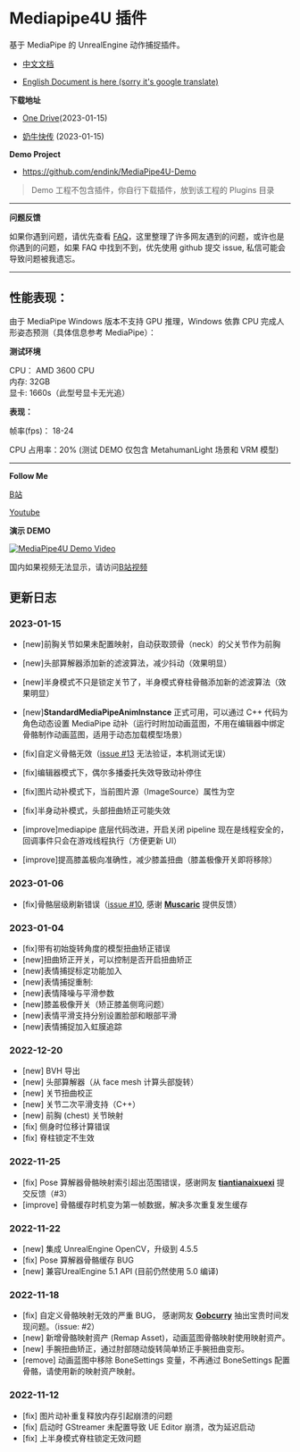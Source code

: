 # Mediapipe4U 插件

基于 MediaPipe 的 UnrealEngine 动作捕捉插件。 

- [中文文档](https://opensource.labijie.com/Mediapipe4u-plugin/)   

- [English Document is here (sorry it's google translate)](https://opensource-labijie-com.translate.goog/Mediapipe4u-plugin/?_x_tr_sch=http&_x_tr_sl=zh-CN&_x_tr_tl=en&_x_tr_hl=zh-CN&_x_tr_pto=wapp)


**下载地址**   

- [One Drive](https://1drv.ms/u/s!AkmROUeQfSBjzX5-8uLo7lj1nYUs?e=DY88QW)(2023-01-15)

- [奶牛快传](https://cowtransfer.com/s/18d585edadcb48) (2023-01-15)


**Demo Project**   
- https://github.com/endink/MediaPipe4U-Demo  

> Demo 工程不包含插件，你自行下载插件，放到该工程的 Plugins 目录


---   

**问题反馈**   

如果你遇到问题，请优先查看 [FAQ](./faq)，这里整理了许多网友遇到的问题，或许也是你遇到的问题，如果 FAQ 中找到不到，优先使用 github 提交 issue, 私信可能会导致问题被我遗忘。

---
## 性能表现：

由于 MediaPipe Windows 版本不支持 GPU 推理，Windows 依靠 CPU 完成人形姿态预测（具体信息参考 MediaPipe）：

**测试环境**

CPU： AMD 3600 CPU   
内存: 32GB   
显卡: 1660s（此型号显卡无光追）   


**表现：** 

帧率(fps)： 18-24  

CPU 占用率：20% (测试 DEMO 仅包含 MetahumanLight 场景和 VRM 模型)  

---


**Follow Me**

[B站](https://space.bilibili.com/481665211)   

[Youtube](https://www.youtube.com/channel/UCiOTp6S7N3GX46_nLQ17CrA)   


**演示 DEMO**

[![MediaPipe4U Demo Video](https://res.cloudinary.com/marcomontalbano/image/upload/v1666755370/video_to_markdown/images/youtube--a0Ug_bFGQYk-c05b58ac6eb4c4700831b2b3070cd403.jpg)](https://youtu.be/a0Ug_bFGQYk)

国内如果视频无法显示，请访问[B站视频](https://www.bilibili.com/video/BV1JD4y1r7ow)   

## 更新日志

### 2023-01-15
- [new]前胸关节如果未配置映射，自动获取颈骨（neck）的父关节作为前胸
- [new]头部算解器添加新的滤波算法，减少抖动（效果明显）
- [new]半身模式不只是锁定关节了，半身模式脊柱骨骼添加新的滤波算法（效果明显）
- [new]**StandardMediaPipeAnimInstance** 正式可用，可以通过 C++ 代码为角色动态设置 MediaPipe 动补（运行时附加动画蓝图，不用在编辑器中绑定骨骼制作动画蓝图，适用于动态加载模型场景）
- [fix]自定义骨骼无效（[issue #13](https://github.com/endink/Mediapipe4u-plugin/issues/13) 无法验证，本机测试无误）
- [fix]编辑器模式下，偶尔多播委托失效导致动补停住
- [fix]图片动补模式下，当前图片源（ImageSource）属性为空
- [fix]半身动补模式，头部扭曲矫正可能失效

- [improve]mediapipe 底层代码改进，开启关闭 pipeline 现在是线程安全的，回调事件只会在游戏线程执行（方便更新 UI）
- [improve]提高膝盖极向准确性，减少膝盖扭曲（膝盖极像开关即将移除）


### 2023-01-06
- [fix]骨骼层级刷新错误（[issue #10](https://github.com/endink/Mediapipe4u-plugin/issues/10), 感谢 **[Muscaric](https://github.com/Muscaric)** 提供反馈）

### 2023-01-04
- [fix]带有初始旋转角度的模型扭曲矫正错误
- [new]扭曲矫正开关，可以控制是否开启扭曲矫正
- [new]表情捕捉标定功能加入
- [new]表情捕捉重制:
- [new]表情降噪与平滑参数
- [new]膝盖极像开关（矫正膝盖侧弯问题）
- [new]表情平滑支持分别设置脸部和眼部平滑
- [new]表情捕捉加入虹膜追踪

### 2022-12-20
- [new] BVH 导出
- [new] 头部算解器（从 face mesh 计算头部旋转）
- [new] 关节扭曲校正
- [new] 关节二次平滑支持（C++）
- [new] 前胸 (chest) 关节映射
- [fix] 侧身时位移计算错误
- [fix] 脊柱锁定不生效

### 2022-11-25

- [fix] Pose 算解器骨骼映射索引超出范围错误，感谢网友 **[tiantianaixuexi](https://github.com/tiantianaixuexi)** 提交反馈（#3）
- [improve] 骨骼缓存时机变为第一帧数据，解决多次重复发生缓存

### 2022-11-22

- [new] 集成 UnrealEngine OpenCV，升级到 4.5.5
- [fix] Pose 算解器骨骼缓存 BUG
- [new] 兼容UrealEngine 5.1 API (目前仍然使用 5.0 编译)

### 2022-11-18

- [fix] 自定义骨骼映射无效的严重 BUG， 感谢网友 **[Gobcurry](https://github.com/Gobcurry)** 抽出宝贵时间发现问题。（issue: #2）
- [new] 新增骨骼映射资产 (Remap Asset)，动画蓝图骨骼映射使用映射资产。
- [new] 手腕扭曲矫正，通过肘部随动旋转简单矫正手腕扭曲变形。
- [remove] 动画蓝图中移除 BoneSettings 变量，不再通过 BoneSettings 配置骨骼，请使用新的映射资产映射。

### 2022-11-12

- [fix] 图片动补重复释放内存引起崩溃的问题
- [fix] 启动时 GStreamer 未配置导致 UE Editor 崩溃，改为延迟启动
- [fix] 上半身模式脊柱锁定无效问题
